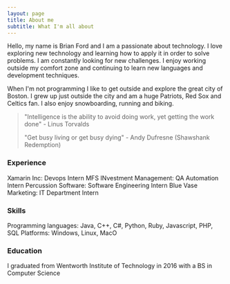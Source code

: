 ```yaml
---
layout: page
title: About me
subtitle: What I'm all about
---
```


Hello, my name is Brian Ford and I am a passionate about technology. I love exploring new technology and learning how to apply it in order to solve problems. I am constantly looking for new challenges. I enjoy working outside my comfort zone and continuing to learn new languages and development techniques.
 
When I'm not programming I like to get outside and explore the great city of Boston. I grew up just outside the city and am a huge Patriots, Red Sox and Celtics fan. I also enjoy snowboarding, running and biking.


>"Intelligence is the ability to avoid doing work, yet getting the work done"
>\- Linus Torvalds
>
>"Get busy living or get busy dying"
>\- Andy Dufresne (Shawshank Redemption)


### Experience

Xamarin Inc: Devops Intern
MFS INvestment Management: QA Automation Intern
Percussion Software: Software Engineering Intern
Blue Vase Marketing: IT Department Intern

### Skills

Programming languages: Java, C++, C#, Python, Ruby, Javascript, PHP, SQL
Platforms: Windows, Linux, MacO

### Education

I graduated from Wentworth Institute of Technology in 2016 with a BS in Computer Science